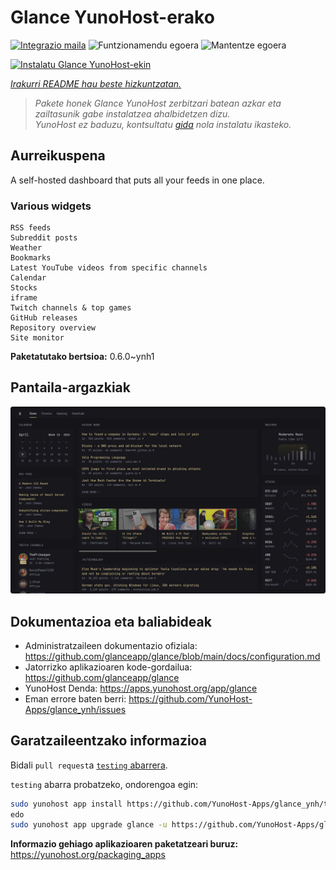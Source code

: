 <!--
Ohart ongi: README hau automatikoki sortu da <https://github.com/YunoHost/apps/tree/master/tools/readme_generator>ri esker
EZ editatu eskuz.
-->

# Glance YunoHost-erako

[![Integrazio maila](https://dash.yunohost.org/integration/glance.svg)](https://ci-apps.yunohost.org/ci/apps/glance/) ![Funtzionamendu egoera](https://ci-apps.yunohost.org/ci/badges/glance.status.svg) ![Mantentze egoera](https://ci-apps.yunohost.org/ci/badges/glance.maintain.svg)

[![Instalatu Glance YunoHost-ekin](https://install-app.yunohost.org/install-with-yunohost.svg)](https://install-app.yunohost.org/?app=glance)

*[Irakurri README hau beste hizkuntzatan.](./ALL_README.md)*

> *Pakete honek Glance YunoHost zerbitzari batean azkar eta zailtasunik gabe instalatzea ahalbidetzen dizu.*  
> *YunoHost ez baduzu, kontsultatu [gida](https://yunohost.org/install) nola instalatu ikasteko.*

## Aurreikuspena

A self-hosted dashboard that puts all your feeds in one place.

### Various widgets

    RSS feeds
    Subreddit posts
    Weather
    Bookmarks
    Latest YouTube videos from specific channels
    Calendar
    Stocks
    iframe
    Twitch channels & top games
    GitHub releases
    Repository overview
    Site monitor


**Paketatutako bertsioa:** 0.6.0~ynh1

## Pantaila-argazkiak

![Glance(r)en pantaila-argazkia](./doc/screenshots/screenshot.png)

## Dokumentazioa eta baliabideak

- Administratzaileen dokumentazio ofiziala: <https://github.com/glanceapp/glance/blob/main/docs/configuration.md>
- Jatorrizko aplikazioaren kode-gordailua: <https://github.com/glanceapp/glance>
- YunoHost Denda: <https://apps.yunohost.org/app/glance>
- Eman errore baten berri: <https://github.com/YunoHost-Apps/glance_ynh/issues>

## Garatzaileentzako informazioa

Bidali `pull request`a [`testing` abarrera](https://github.com/YunoHost-Apps/glance_ynh/tree/testing).

`testing` abarra probatzeko, ondorengoa egin:

```bash
sudo yunohost app install https://github.com/YunoHost-Apps/glance_ynh/tree/testing --debug
edo
sudo yunohost app upgrade glance -u https://github.com/YunoHost-Apps/glance_ynh/tree/testing --debug
```

**Informazio gehiago aplikazioaren paketatzeari buruz:** <https://yunohost.org/packaging_apps>
